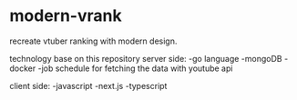 # modern-vrank

recreate vtuber ranking with modern design.

technology base on this repository
server side: 
  -go language
  -mongoDB
  -docker
  -job schedule for fetching the data with youtube api

client side:
  -javascript
  -next.js
  -typescript
